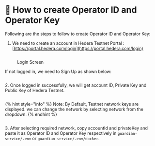 # 🔨 How to create Operator ID and Operator Key

Following are the steps to follow to create Operator ID and Operator Key:

1. We need to create an account in Hedera Testnet Portal : [https://portal.hedera.com/login](https://portal.hedera.com/login)

<figure><img src="../../../.gitbook/assets/Hedera Workflow - Step 2.jpeg" alt=""><figcaption><p>Login Screen</p></figcaption></figure>

If not logged in, we need to Sign Up as shown below:

<figure><img src="../../../.gitbook/assets/Hedera Workflow - Step 3.jpeg" alt=""><figcaption></figcaption></figure>

2\. Once logged in successfully, we will get account ID, Private Key and Public Key of Hedera Testnet.

<figure><img src="../../../.gitbook/assets/Hedera Workflow - Step 6.jpeg" alt=""><figcaption></figcaption></figure>

{% hint style="info" %}
Note: By Default, Testnet network keys are displayed. we can change the network by selecting network from the dropdown.
{% endhint %}

<figure><img src="../../../.gitbook/assets/Hedera Workflow - Step 7.jpeg" alt=""><figcaption></figcaption></figure>

3\. After selecting required network, copy accountId and privateKey and paste it as Operator ID and Operator Key respectively in `guardian-service/.env` or `guardian-service/.env/docker`.
